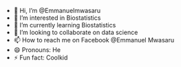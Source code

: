 - 👋 Hi, I’m @Emmanuelmwasaru
- 👀 I’m interested in Biostatistics 
- 🌱 I’m currently learning Biostatistics 
- 💞️ I’m looking to collaborate on data science 
- 📫 How to reach me on Facebook @Emmanuel Mwasaru 
- 😄 Pronouns: He
- ⚡ Fun fact: Coolkid

<!---
Emmanuelmwasaru/Emmanuelmwasaru is a ✨ special ✨ repository because its `README.md` (this file) appears on your GitHub profile.
You can click the Preview link to take a look at your changes.
--->
